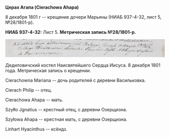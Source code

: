 **Церах Агапа (Cierachowa Ahapa)**

8 декабря 1801 г -- крещение дочери Марьяны (НИАБ 937-4-32, лист 5,
№28/1801-р).

**НИАБ 937-4-32:** Лист 5. **Метрическая запись №28/1801-р.**

![](./media/2099170c0f05688766854474f32f8486d4cdaf0d.png)

Дедиловичский костел Наисвятейшего Сердца Иисуса. 8 декабря 1801 года.
Метрическая запись о крещении.

Cierachowna Mariana -- дочь родителей с деревни Васильковка.

Cierach Philip -- отец.

Cierachowa Ahapa -- мать.

Szyłło Jgnatius -- крестный отец, с деревни Озерщизна.

Szyłowa Ahapa -- крестная мать, с деревни Озерщизна.

Linhart Hyacinthus -- ксёндз.
